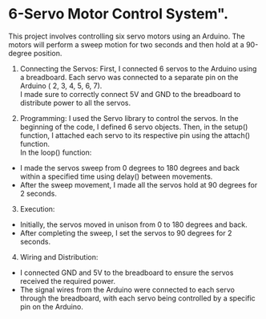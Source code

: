 # 6-Servo Motor Control System". 
This project involves controlling six servo motors using an Arduino. The motors will perform a sweep motion for two seconds and then hold at a 90-degree position.

1. Connecting the Servos:
First, I connected 6 servos to the Arduino using a breadboard. Each servo was connected to a separate pin on the Arduino ( 2, 3, 4, 5, 6, 7).  
I made sure to correctly connect 5V and GND to the breadboard to distribute power to all the servos.

 2. Programming:
I used the Servo library to control the servos. In the beginning of the code, I defined 6 servo objects. Then, in the setup() function, I attached each servo to its respective pin using the attach() function.  
In the loop() function:
- I made the servos sweep from 0 degrees to 180 degrees and back within a specified time using delay() between movements.
- After the sweep movement, I made all the servos hold at 90 degrees for 2 seconds.
3. Execution:
- Initially, the servos moved in unison from 0 to 180 degrees and back.
- After completing the sweep, I set the servos to 90 degrees for 2 seconds.

 4. Wiring and Distribution:
- I connected GND and 5V to the breadboard to ensure the servos received the required power.
- The signal wires from the Arduino were connected to each servo through the breadboard, with each servo being controlled by a specific pin on the Arduino.
